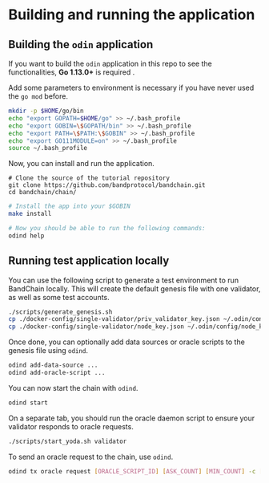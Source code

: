 # Building and running the application

## Building the `odin` application

If you want to build the `odin` application in this repo to see the functionalities, **Go 1.13.0+** is required .

Add some parameters to environment is necessary if you have never used the `go mod` before.

```bash
mkdir -p $HOME/go/bin
echo "export GOPATH=$HOME/go" >> ~/.bash_profile
echo "export GOBIN=\$GOPATH/bin" >> ~/.bash_profile
echo "export PATH=\$PATH:\$GOBIN" >> ~/.bash_profile
echo "export GO111MODULE=on" >> ~/.bash_profile
source ~/.bash_profile
```

Now, you can install and run the application.

```
# Clone the source of the tutorial repository
git clone https://github.com/bandprotocol/bandchain.git
cd bandchain/chain/
```

```bash
# Install the app into your $GOBIN
make install

# Now you should be able to run the following commands:
odind help
```

## Running test application locally

You can use the following script to generate a test environment to run BandChain locally. This will create the default genesis file with one validator, as well as some test accounts.

```bash
./scripts/generate_genesis.sh
cp ./docker-config/single-validator/priv_validator_key.json ~/.odin/config/priv_validator_key.json
cp ./docker-config/single-validator/node_key.json ~/.odin/config/node_key.json
```

Once done, you can optionally add data sources or oracle scripts to the genesis file using `odind`.

```bash
odind add-data-source ...
odind add-oracle-script ...
```

You can now start the chain with `odind`.

```bash
odind start
```

On a separate tab, you should run the oracle daemon script to ensure your validator responds to oracle requests.

```bash
./scripts/start_yoda.sh validator
```

To send an oracle request to the chain, use `odind`.

```bash
odind tx oracle request [ORACLE_SCRIPT_ID] [ASK_COUNT] [MIN_COUNT] -c [CALLDATA] --from requester --gas auto --keyring-backend test --from requester
```
